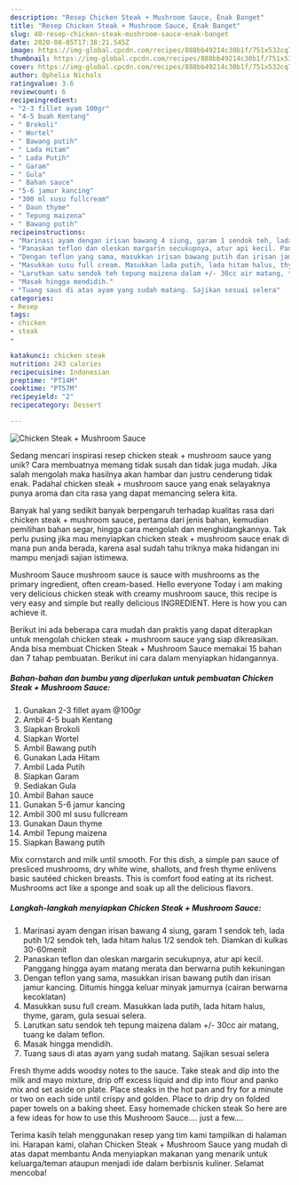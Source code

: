 ```yaml
---
description: "Resep Chicken Steak + Mushroom Sauce, Enak Banget"
title: "Resep Chicken Steak + Mushroom Sauce, Enak Banget"
slug: 40-resep-chicken-steak-mushroom-sauce-enak-banget
date: 2020-08-05T17:38:21.545Z
image: https://img-global.cpcdn.com/recipes/888bb49214c30b1f/751x532cq70/chicken-steak-mushroom-sauce-foto-resep-utama.jpg
thumbnail: https://img-global.cpcdn.com/recipes/888bb49214c30b1f/751x532cq70/chicken-steak-mushroom-sauce-foto-resep-utama.jpg
cover: https://img-global.cpcdn.com/recipes/888bb49214c30b1f/751x532cq70/chicken-steak-mushroom-sauce-foto-resep-utama.jpg
author: Ophelia Nichols
ratingvalue: 3.6
reviewcount: 6
recipeingredient:
- "2-3 fillet ayam 100gr"
- "4-5 buah Kentang"
- " Brokoli"
- " Wortel"
- " Bawang putih"
- " Lada Hitam"
- " Lada Putih"
- " Garam"
- " Gula"
- " Bahan sauce"
- "5-6 jamur kancing"
- "300 ml susu fullcream"
- " Daun thyme"
- " Tepung maizena"
- " Bawang putih"
recipeinstructions:
- "Marinasi ayam dengan irisan bawang 4 siung, garam 1 sendok teh, lada putih 1/2 sendok teh, lada hitam halus 1/2 sendok teh. Diamkan di kulkas 30-60menit"
- "Panaskan teflon dan oleskan margarin secukupnya, atur api kecil. Panggang hingga ayam matang merata dan berwarna putih kekuningan"
- "Dengan teflon yang sama, masukkan irisan bawang putih dan irisan jamur kancing. Ditumis hingga keluar minyak jamurnya (cairan berwarna kecoklatan)"
- "Masukkan susu full cream. Masukkan lada putih, lada hitam halus, thyme, garam, gula sesuai selera."
- "Larutkan satu sendok teh tepung maizena dalam +/- 30cc air matang, tuang ke dalam teflon."
- "Masak hingga mendidih."
- "Tuang saus di atas ayam yang sudah matang. Sajikan sesuai selera"
categories:
- Resep
tags:
- chicken
- steak
- 

katakunci: chicken steak  
nutrition: 243 calories
recipecuisine: Indonesian
preptime: "PT14M"
cooktime: "PT57M"
recipeyield: "2"
recipecategory: Dessert

---
```



![Chicken Steak + Mushroom Sauce](https://img-global.cpcdn.com/recipes/888bb49214c30b1f/751x532cq70/chicken-steak-mushroom-sauce-foto-resep-utama.jpg)

Sedang mencari inspirasi resep chicken steak + mushroom sauce yang unik? Cara membuatnya memang tidak susah dan tidak juga mudah. Jika salah mengolah maka hasilnya akan hambar dan justru cenderung tidak enak. Padahal chicken steak + mushroom sauce yang enak selayaknya punya aroma dan cita rasa yang dapat memancing selera kita.

Banyak hal yang sedikit banyak berpengaruh terhadap kualitas rasa dari chicken steak + mushroom sauce, pertama dari jenis bahan, kemudian pemilihan bahan segar, hingga cara mengolah dan menghidangkannya. Tak perlu pusing jika mau menyiapkan chicken steak + mushroom sauce enak di mana pun anda berada, karena asal sudah tahu triknya maka hidangan ini mampu menjadi sajian istimewa.

Mushroom Sauce mushroom sauce is sauce with mushrooms as the primary ingredient, often cream-based. Hello everyone Today i am making very delicious chicken steak with creamy mushroom sauce, this recipe is very easy and simple but really delicious INGREDIENT. Here is how you can achieve it.


Berikut ini ada beberapa cara mudah dan praktis yang dapat diterapkan untuk mengolah chicken steak + mushroom sauce yang siap dikreasikan. Anda bisa membuat Chicken Steak + Mushroom Sauce memakai 15 bahan dan 7 tahap pembuatan. Berikut ini cara dalam menyiapkan hidangannya.

<!--inarticleads1-->

##### Bahan-bahan dan bumbu yang diperlukan untuk pembuatan Chicken Steak + Mushroom Sauce:

1. Gunakan 2-3 fillet ayam @100gr
1. Ambil 4-5 buah Kentang
1. Siapkan  Brokoli
1. Siapkan  Wortel
1. Ambil  Bawang putih
1. Gunakan  Lada Hitam
1. Ambil  Lada Putih
1. Siapkan  Garam
1. Sediakan  Gula
1. Ambil  Bahan sauce
1. Gunakan 5-6 jamur kancing
1. Ambil 300 ml susu fullcream
1. Gunakan  Daun thyme
1. Ambil  Tepung maizena
1. Siapkan  Bawang putih


Mix cornstarch and milk until smooth. For this dish, a simple pan sauce of presliced mushrooms, dry white wine, shallots, and fresh thyme enlivens basic sautéed chicken breasts. This is comfort food eating at its richest. Mushrooms act like a sponge and soak up all the delicious flavors. 

<!--inarticleads2-->

##### Langkah-langkah menyiapkan Chicken Steak + Mushroom Sauce:

1. Marinasi ayam dengan irisan bawang 4 siung, garam 1 sendok teh, lada putih 1/2 sendok teh, lada hitam halus 1/2 sendok teh. Diamkan di kulkas 30-60menit
1. Panaskan teflon dan oleskan margarin secukupnya, atur api kecil. Panggang hingga ayam matang merata dan berwarna putih kekuningan
1. Dengan teflon yang sama, masukkan irisan bawang putih dan irisan jamur kancing. Ditumis hingga keluar minyak jamurnya (cairan berwarna kecoklatan)
1. Masukkan susu full cream. Masukkan lada putih, lada hitam halus, thyme, garam, gula sesuai selera.
1. Larutkan satu sendok teh tepung maizena dalam +/- 30cc air matang, tuang ke dalam teflon.
1. Masak hingga mendidih.
1. Tuang saus di atas ayam yang sudah matang. Sajikan sesuai selera


Fresh thyme adds woodsy notes to the sauce. Take steak and dip into the milk and mayo mixture, drip off excess liquid and dip into flour and panko mix and set aside on plate. Place steaks in the hot pan and fry for a minute or two on each side until crispy and golden. Place to drip dry on folded paper towels on a baking sheet. Easy homemade chicken steak So here are a few ideas for how to use this Mushroom Sauce…. just a few…. 

Terima kasih telah menggunakan resep yang tim kami tampilkan di halaman ini. Harapan kami, olahan Chicken Steak + Mushroom Sauce yang mudah di atas dapat membantu Anda menyiapkan makanan yang menarik untuk keluarga/teman ataupun menjadi ide dalam berbisnis kuliner. Selamat mencoba!
